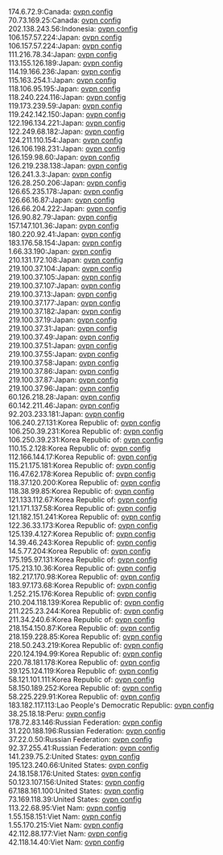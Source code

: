 174.6.72.9:Canada: [ovpn config](vpn/174_6_72_9.ovpn)  
70.73.169.25:Canada: [ovpn config](vpn/70_73_169_25.ovpn)  
202.138.243.56:Indonesia: [ovpn config](vpn/202_138_243_56.ovpn)  
106.157.57.224:Japan: [ovpn config](vpn/106_157_57_224.ovpn)  
106.157.57.224:Japan: [ovpn config](vpn/106_157_57_224.ovpn)  
111.216.78.34:Japan: [ovpn config](vpn/111_216_78_34.ovpn)  
113.155.126.189:Japan: [ovpn config](vpn/113_155_126_189.ovpn)  
114.19.166.236:Japan: [ovpn config](vpn/114_19_166_236.ovpn)  
115.163.254.1:Japan: [ovpn config](vpn/115_163_254_1.ovpn)  
118.106.95.195:Japan: [ovpn config](vpn/118_106_95_195.ovpn)  
118.240.224.116:Japan: [ovpn config](vpn/118_240_224_116.ovpn)  
119.173.239.59:Japan: [ovpn config](vpn/119_173_239_59.ovpn)  
119.242.142.150:Japan: [ovpn config](vpn/119_242_142_150.ovpn)  
122.196.134.221:Japan: [ovpn config](vpn/122_196_134_221.ovpn)  
122.249.68.182:Japan: [ovpn config](vpn/122_249_68_182.ovpn)  
124.211.110.154:Japan: [ovpn config](vpn/124_211_110_154.ovpn)  
126.106.198.231:Japan: [ovpn config](vpn/126_106_198_231.ovpn)  
126.159.98.60:Japan: [ovpn config](vpn/126_159_98_60.ovpn)  
126.219.238.138:Japan: [ovpn config](vpn/126_219_238_138.ovpn)  
126.241.3.3:Japan: [ovpn config](vpn/126_241_3_3.ovpn)  
126.28.250.206:Japan: [ovpn config](vpn/126_28_250_206.ovpn)  
126.65.235.178:Japan: [ovpn config](vpn/126_65_235_178.ovpn)  
126.66.16.87:Japan: [ovpn config](vpn/126_66_16_87.ovpn)  
126.66.204.222:Japan: [ovpn config](vpn/126_66_204_222.ovpn)  
126.90.82.79:Japan: [ovpn config](vpn/126_90_82_79.ovpn)  
157.147.101.36:Japan: [ovpn config](vpn/157_147_101_36.ovpn)  
180.220.92.41:Japan: [ovpn config](vpn/180_220_92_41.ovpn)  
183.176.58.154:Japan: [ovpn config](vpn/183_176_58_154.ovpn)  
1.66.33.190:Japan: [ovpn config](vpn/1_66_33_190.ovpn)  
210.131.172.108:Japan: [ovpn config](vpn/210_131_172_108.ovpn)  
219.100.37.104:Japan: [ovpn config](vpn/219_100_37_104.ovpn)  
219.100.37.105:Japan: [ovpn config](vpn/219_100_37_105.ovpn)  
219.100.37.107:Japan: [ovpn config](vpn/219_100_37_107.ovpn)  
219.100.37.13:Japan: [ovpn config](vpn/219_100_37_13.ovpn)  
219.100.37.177:Japan: [ovpn config](vpn/219_100_37_177.ovpn)  
219.100.37.182:Japan: [ovpn config](vpn/219_100_37_182.ovpn)  
219.100.37.19:Japan: [ovpn config](vpn/219_100_37_19.ovpn)  
219.100.37.31:Japan: [ovpn config](vpn/219_100_37_31.ovpn)  
219.100.37.49:Japan: [ovpn config](vpn/219_100_37_49.ovpn)  
219.100.37.51:Japan: [ovpn config](vpn/219_100_37_51.ovpn)  
219.100.37.55:Japan: [ovpn config](vpn/219_100_37_55.ovpn)  
219.100.37.58:Japan: [ovpn config](vpn/219_100_37_58.ovpn)  
219.100.37.86:Japan: [ovpn config](vpn/219_100_37_86.ovpn)  
219.100.37.87:Japan: [ovpn config](vpn/219_100_37_87.ovpn)  
219.100.37.96:Japan: [ovpn config](vpn/219_100_37_96.ovpn)  
60.126.218.28:Japan: [ovpn config](vpn/60_126_218_28.ovpn)  
60.142.211.46:Japan: [ovpn config](vpn/60_142_211_46.ovpn)  
92.203.233.181:Japan: [ovpn config](vpn/92_203_233_181.ovpn)  
106.240.27.131:Korea Republic of: [ovpn config](vpn/106_240_27_131.ovpn)  
106.250.39.231:Korea Republic of: [ovpn config](vpn/106_250_39_231.ovpn)  
106.250.39.231:Korea Republic of: [ovpn config](vpn/106_250_39_231.ovpn)  
110.15.2.128:Korea Republic of: [ovpn config](vpn/110_15_2_128.ovpn)  
112.166.144.17:Korea Republic of: [ovpn config](vpn/112_166_144_17.ovpn)  
115.21.175.181:Korea Republic of: [ovpn config](vpn/115_21_175_181.ovpn)  
116.47.62.178:Korea Republic of: [ovpn config](vpn/116_47_62_178.ovpn)  
118.37.120.200:Korea Republic of: [ovpn config](vpn/118_37_120_200.ovpn)  
118.38.99.85:Korea Republic of: [ovpn config](vpn/118_38_99_85.ovpn)  
121.133.112.67:Korea Republic of: [ovpn config](vpn/121_133_112_67.ovpn)  
121.171.137.58:Korea Republic of: [ovpn config](vpn/121_171_137_58.ovpn)  
121.182.151.241:Korea Republic of: [ovpn config](vpn/121_182_151_241.ovpn)  
122.36.33.173:Korea Republic of: [ovpn config](vpn/122_36_33_173.ovpn)  
125.139.4.127:Korea Republic of: [ovpn config](vpn/125_139_4_127.ovpn)  
14.39.46.243:Korea Republic of: [ovpn config](vpn/14_39_46_243.ovpn)  
14.5.77.204:Korea Republic of: [ovpn config](vpn/14_5_77_204.ovpn)  
175.195.97.131:Korea Republic of: [ovpn config](vpn/175_195_97_131.ovpn)  
175.213.10.36:Korea Republic of: [ovpn config](vpn/175_213_10_36.ovpn)  
182.217.170.98:Korea Republic of: [ovpn config](vpn/182_217_170_98.ovpn)  
183.97.173.68:Korea Republic of: [ovpn config](vpn/183_97_173_68.ovpn)  
1.252.215.176:Korea Republic of: [ovpn config](vpn/1_252_215_176.ovpn)  
210.204.118.139:Korea Republic of: [ovpn config](vpn/210_204_118_139.ovpn)  
211.225.23.244:Korea Republic of: [ovpn config](vpn/211_225_23_244.ovpn)  
211.34.240.6:Korea Republic of: [ovpn config](vpn/211_34_240_6.ovpn)  
218.154.150.87:Korea Republic of: [ovpn config](vpn/218_154_150_87.ovpn)  
218.159.228.85:Korea Republic of: [ovpn config](vpn/218_159_228_85.ovpn)  
218.50.243.219:Korea Republic of: [ovpn config](vpn/218_50_243_219.ovpn)  
220.124.194.99:Korea Republic of: [ovpn config](vpn/220_124_194_99.ovpn)  
220.78.181.178:Korea Republic of: [ovpn config](vpn/220_78_181_178.ovpn)  
39.125.124.119:Korea Republic of: [ovpn config](vpn/39_125_124_119.ovpn)  
58.121.101.111:Korea Republic of: [ovpn config](vpn/58_121_101_111.ovpn)  
58.150.189.252:Korea Republic of: [ovpn config](vpn/58_150_189_252.ovpn)  
58.225.229.91:Korea Republic of: [ovpn config](vpn/58_225_229_91.ovpn)  
183.182.117.113:Lao People's Democratic Republic: [ovpn config](vpn/183_182_117_113.ovpn)  
38.25.18.18:Peru: [ovpn config](vpn/38_25_18_18.ovpn)  
178.72.83.146:Russian Federation: [ovpn config](vpn/178_72_83_146.ovpn)  
31.220.188.196:Russian Federation: [ovpn config](vpn/31_220_188_196.ovpn)  
37.22.0.50:Russian Federation: [ovpn config](vpn/37_22_0_50.ovpn)  
92.37.255.41:Russian Federation: [ovpn config](vpn/92_37_255_41.ovpn)  
141.239.75.2:United States: [ovpn config](vpn/141_239_75_2.ovpn)  
195.123.240.66:United States: [ovpn config](vpn/195_123_240_66.ovpn)  
24.18.158.176:United States: [ovpn config](vpn/24_18_158_176.ovpn)  
50.123.107.156:United States: [ovpn config](vpn/50_123_107_156.ovpn)  
67.188.161.100:United States: [ovpn config](vpn/67_188_161_100.ovpn)  
73.169.118.39:United States: [ovpn config](vpn/73_169_118_39.ovpn)  
113.22.68.95:Viet Nam: [ovpn config](vpn/113_22_68_95.ovpn)  
1.55.158.151:Viet Nam: [ovpn config](vpn/1_55_158_151.ovpn)  
1.55.170.215:Viet Nam: [ovpn config](vpn/1_55_170_215.ovpn)  
42.112.88.177:Viet Nam: [ovpn config](vpn/42_112_88_177.ovpn)  
42.118.14.40:Viet Nam: [ovpn config](vpn/42_118_14_40.ovpn)  
